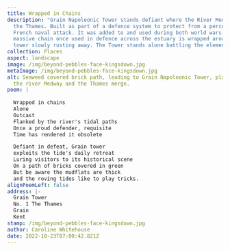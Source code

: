 ```yaml
---
title: Wrapped in Chains
description: "Grain Napoleonic Tower stands defiant where the River Medway meets
  the Thames. Built as part of a defence system to protect from a perceived
  French naval attack. It was added to and used during both world wars. The
  massive chain once used in defence across the estuary is wrapped around the
  tower slowly rusting away. The Tower stands alone battling the elements. "
collection: Places
aspect: landscape
image: /img/beyond-pebbles-face-kingsdown.jpg
metaImage: /img/beyond-pebbles-face-kingsdown.jpg
alt: Seaweed covered brick path, leading to Grain Napoleonic Tower, placed where
  the river Medway and the Thames merge.
poem: |
  
  Wrapped in chains
  Alone
  Outcast
  Flanked by the river's tidal paths
  Once a proud defender, requisite
  Time has rendered it obsolete

  Defiant in defeat, Grain tower
  exploits the tide's daily retreat
  Luring visitors to its historical scene 
  On a path of bricks covered in green
  But be aware the mudflats are thick 
  and the roving tides like to play tricks.
alignPoemLeft: false
address: |-
  Grain Tower
  No. 1 The Thames
  Grain
  Kent
stamp: /img/beyond-pebbles-face-kingsdown.jpg
author: Caroline Whitehouse
date: 2022-10-23T07:00:42.821Z
---
```

